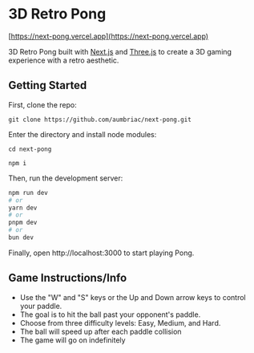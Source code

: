 # 3D Retro Pong

[https://next-pong.vercel.app](https://next-pong.vercel.app)

3D Retro Pong built with [Next.js](https://nextjs.org/) and [Three.js](https://threejs.org/) to create a 3D gaming experience with a retro aesthetic.

## Getting Started

First, clone the repo:

`git clone https://github.com/aumbriac/next-pong.git`

Enter the directory and install node modules:

`cd next-pong`

`npm i`

Then, run the development server:

```bash
npm run dev
# or
yarn dev
# or
pnpm dev
# or
bun dev
```

Finally, open http://localhost:3000 to start playing Pong.

## Game Instructions/Info

- Use the "W" and "S" keys or the Up and Down arrow keys to control your paddle.
- The goal is to hit the ball past your opponent's paddle.
- Choose from three difficulty levels: Easy, Medium, and Hard.
- The ball will speed up after each paddle collision
- The game will go on indefinitely
